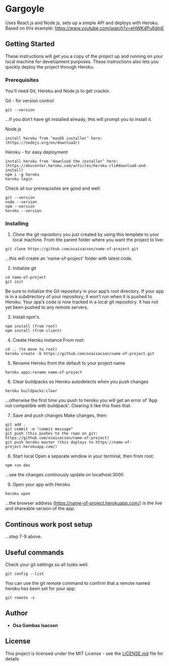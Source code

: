 # Gargoyle

Uses React.js and Node.js, sets up a simple API and deploys with Heroku.
Based on this example: https://www.youtube.com/watch?v=eHWK4Pu6dmE

## Getting Started

These instructions will get you a copy of the project up and running on your local machine for development purposes. These instructions also lets you quickly deploy the project through Heroku.

### Prerequisites

You'll need Git, Heroku and Node.js to get crackin.

Git - for version control

```
git --version
```

...if you don’t have git installed already, this will prompt you to install it.

Node.js

```
install heroku from ‘masOS installer’ here: (https://nodejs.org/en/download/)
```

Heroku - for easy deployment

```
install heroku from ‘download the installer’ here: (https://devcenter.heroku.com/articles/heroku-cli#download-and-install)
npm i -g heroku
heroku login
```

Check all our prerequisites are good and well:

```
git --version
node --version
npm --version
heroku --version
```

### Installing

1. Clone the git repository you just created by using this template to your local machine.
   From the parent folder where you want the project to live:

```
git clone https://github.com/osaisacson/name-of-project.git
```

...this will create an 'name-of-project' folder with latest code.

2. Initialize git

```
cd name-of-project
git init
```

Be sure to initialize the Git repository in your app’s root directory. If your app is in a subdirectory of your repository, it won’t run when it is pushed to Heroku.
Your app’s code is now tracked in a local git repository. It has not yet been pushed to any remote servers.

3. Install npm's.

```
npm install (from root)
npm install (from client)
```

4. Create Heroku instance
   From root:

```
cd .. (to move to root)
heroku create -b https://github.com/osaisacson/name-of-project.git
```

5. Rename Heroku from the default to your project name

```
heroku apps:rename name-of-project
```

6. Clear buildpacks so Heroku autodetects when you push changes

```
heroku buildpacks:clear
```

...otherwise the first time you push to heroku you will get an error of 'App not compatible with buildpack'. Clearing it like this fixes that.

7. Save and push changes
   Make changes, then:

```
git add .
git commit -m "commit message"
git push (this pushes to the repo on git: https://github.com/osaisacson/name-of-project)
git push heroku master (this deploys to https://name-of-project.herokuapp.com/)
```

8. Start local
   Open a separate window in your terminal, then from root:

```
npm run dev
```

...see the changes continously update on localhost:3000

9. Open your app with Heroku

```
heroku open
```

...the browser address (https://name-of-project.herokuapp.com/) is the live and shareable version of the app.

## Continous work post setup

...step 7-9 above.

## Useful commands

Check your git settings so all looks well.

```
git config --list
```

You can use the git remote command to confirm that a remote named heroku has been set for your app:

```
git remote -v
```

## Author

- **Osa Gambas Isacson**

## License

This project is licensed under the MIT License - see the [LICENSE.md](LICENSE.md) file for details
